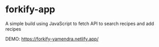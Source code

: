 # forkify-app
A simple build using JavaScript to fetch API to search recipes and add recipes

DEMO: 
https://forkify-yamendra.netlify.app/
